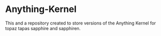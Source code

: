 # Anything-Kernel
This and a repository created to store versions of the Anything Kernel for topaz tapas sapphire and sapphiren.

